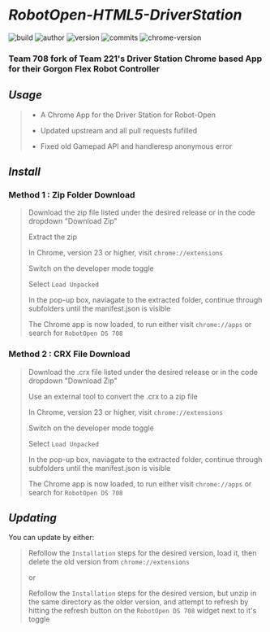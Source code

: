 # ___RobotOpen-HTML5-DriverStation___ 
![build](https://img.shields.io/badge/build-passing-blue) ![author](https://img.shields.io/badge/author-moral--g-critical) ![version](https://img.shields.io/badge/version-1.0.0-blueviolet) ![commits](https://img.shields.io/badge/commits-91-important)
![chrome-version](https://img.shields.io/badge/chrome--versions-23%2B-informational)

### Team 708 fork of Team 221's Driver Station Chrome based App for their Gorgon Flex Robot Controller

## ___Usage___

> + A Chrome App for the Driver Station for Robot-Open
> 
> + Updated upstream and all pull requests fufilled
> 
> + Fixed old Gamepad API and handleresp anonymous error

## ___Install___

>

### __Method 1 : Zip Folder Download__

> Download the zip file listed under the desired release or in the code dropdown "Download Zip"
>
> Extract the zip
>
> In Chrome, version 23 or higher, visit `chrome://extensions`
>
> Switch on the developer mode toggle
>
> Select `Load Unpacked`
>
> In the pop-up box, naviagate to the extracted folder, continue through subfolders until the manifest.json is visible
>
> The Chrome app is now loaded, to run either visit `chrome://apps` or search for `RobotOpen DS 708`

### __Method 2 : CRX File Download__

> Download the .crx file listed under the desired release or in the code dropdown "Download Zip"
>
> Use an external tool to convert the .crx to a zip file
>
> In Chrome, version 23 or higher, visit `chrome://extensions`
>
> Switch on the developer mode toggle
>
> Select `Load Unpacked`
>
> In the pop-up box, naviagate to the extracted folder, continue through subfolders until the manifest.json is visible
>
> The Chrome app is now loaded, to run either visit `chrome://apps` or search for `RobotOpen DS 708`

## ___Updating___

You can update by either:
> 
> Refollow the `Installation` steps for the desired version, load it, then delete the old 
> version from `chrome://extensions`
> 
> or 
> 
>  Refollow the `Installation` steps for the desired version, but unzip in the same directory 
>  as the older version, and attempt to refresh by hitting the refresh button on the 
>  `RobotOpen DS 708` widget next to it's toggle

[//]: # (https://shields.io/)
